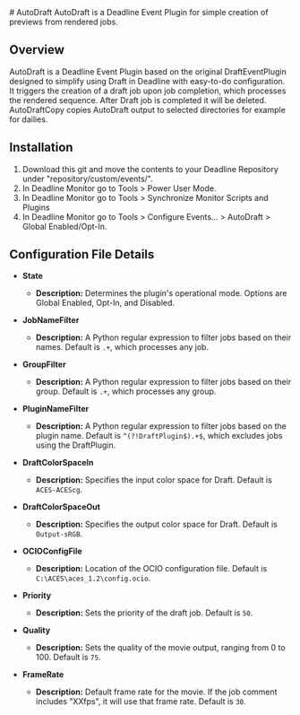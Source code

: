 <meta name="google-site-verification" content="AFzLsp5zLKOjOF9omvBZGrYNX4bEUbJVNfeYjk136Y4" />
# AutoDraft
<meta name="google-site-verification" content="AFzLsp5zLKOjOF9omvBZGrYNX4bEUbJVNfeYjk136Y4" />
AutoDraft is a Deadline Event Plugin for simple creation of previews from rendered jobs. 

## Overview
<meta name="google-site-verification" content="AFzLsp5zLKOjOF9omvBZGrYNX4bEUbJVNfeYjk136Y4" />
AutoDraft is a Deadline Event Plugin based on the original DraftEventPlugin designed to simplify using Draft in Deadline with easy-to-do configuration. It triggers the creation of a draft job upon job completion, which processes the rendered sequence. After Draft job is completed it will be deleted. 
AutoDraftCopy copies AutoDraft output to selected directories for example for dailies. 

## Installation

1. Download this git and move the contents to your Deadline Repository under "repository/custom/events/".
2. In Deadline Monitor go to Tools > Power User Mode.
3. In Deadline Monitor go to Tools > Synchronize Monitor Scripts and Plugins
4. In Deadline Monitor go to Tools > Configure Events... > AutoDraft > Global Enabled/Opt-In.


## Configuration File Details

- **State**
  - **Description:** Determines the plugin's operational mode. Options are Global Enabled, Opt-In, and Disabled.

- **JobNameFilter**
  - **Description:** A Python regular expression to filter jobs based on their names. Default is `.+`, which processes any job.

- **GroupFilter**
  - **Description:** A Python regular expression to filter jobs based on their group. Default is `.+`, which processes any group.

- **PluginNameFilter**
  - **Description:** A Python regular expression to filter jobs based on the plugin name. Default is `^(?!DraftPlugin$).+$`, which excludes jobs using the DraftPlugin.

- **DraftColorSpaceIn**
  - **Description:** Specifies the input color space for Draft. Default is `ACES-ACEScg`.

- **DraftColorSpaceOut**
  - **Description:** Specifies the output color space for Draft. Default is `Output-sRGB`.

- **OCIOConfigFile**
  - **Description:** Location of the OCIO configuration file. Default is `C:\ACES\aces_1.2\config.ocio`.

- **Priority**
  - **Description:** Sets the priority of the draft job. Default is `50`.

- **Quality**
  - **Description:** Sets the quality of the movie output, ranging from 0 to 100. Default is `75`.

- **FrameRate**
  - **Description:** Default frame rate for the movie. If the job comment includes "XXfps", it will use that frame rate. Default is `30`.


<meta name="google-site-verification" content="AFzLsp5zLKOjOF9omvBZGrYNX4bEUbJVNfeYjk136Y4" />
